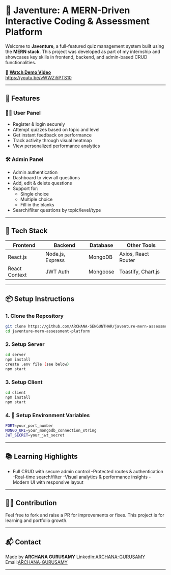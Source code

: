 # 🧠 Javenture: A MERN-Driven Interactive Coding & Assessment Platform 

Welcome to **Javenture**, a full-featured quiz management system built using the **MERN stack**. This project was developed as part of my internship and showcases key skills in frontend, backend, and admin-based CRUD functionalities.

🎥 **[Watch Demo Video](#)**  
https://youtu.be/vWWZi5PTS10

---

## 🚀 Features

### 👩‍🎓 User Panel
- Register & login securely
- Attempt quizzes based on topic and level
- Get instant feedback on performance
- Track activity through visual heatmap
- View personalized performance analytics

### 🛠️ Admin Panel
- Admin authentication
- Dashboard to view all questions
- Add, edit & delete questions
- Support for:
  - Single choice
  - Multiple choice
  - Fill in the blanks
- Search/filter questions by topic/level/type

---

## 🧰 Tech Stack

| Frontend        | Backend          | Database     | Other Tools         |
|-----------------|------------------|--------------|---------------------|
| React.js        | Node.js, Express | MongoDB      | Axios, React Router |
| React Context   | JWT Auth         | Mongoose     | Toastify, Chart.js  |

---

## 📦 Setup Instructions

### 1. Clone the Repository
```bash
git clone https://github.com/ARCHANA-SENGUNTHAR/javenture-mern-assessment-platform.git
cd javenture-mern-assessment-platform
```

### 2. Setup Server
```bash
cd server
npm install
create .env file (see below)
npm start
```

### 3. Setup Client
```bash
cd client
npm install
npm start
```

### 4. 🔐 Setup Environment Variables
```bash
PORT=your_port_number
MONGO_URI=your_mongodb_connection_string
JWT_SECRET=your_jwt_secret
```

---

## 📚 Learning Highlights
- Full CRUD with secure admin control
-Protected routes & authentication
-Real-time search/filter
-Visual analytics & performance insights
-Modern UI with responsive layout

---

## 🙋‍♀️ Contribution
Feel free to fork and raise a PR for improvements or fixes. This project is for learning and portfolio growth.

---

## 📬 Contact
Made by **ARCHANA GURUSAMY**
LinkedIn:[ARCHANA-GURUSAMY](https://www.linkedin.com/in/archanagurusamy)
Email:[ARCHANA-GURUSAMY](mailto:archanagurusamy648@gmail.com)

---
